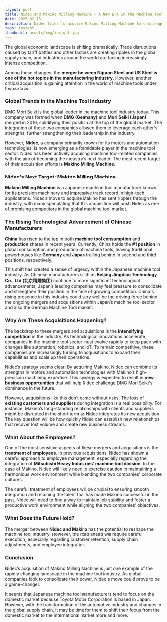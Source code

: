 ```yaml
---
layout: post
title: Nidec and Makino Milling Machine - A New Era in the Machine Tool Industry?
date: 2025-02-13
description: Nidec tries to acquire Makino Milling Machine to challenge global market, amidst rising competition from global machine tool industry.
tags: insight
thumbnail: assets/img/insight.jpg
---
```


The global economic landscape is shifting dramatically. Trade disruptions caused by tariff battles and other factors are creating ripples in the global supply chain, and industries around the world are facing increasingly intense competition.

Among these changes, the **merger between Nippon Steel and US Steel is one of the hot topics in the manufacturing industry.** However, another critical acquisition is gaining attention in the world of machine tools under the surface.

### **Global Trends in the Machine Tool Industry**

DMG Mori Seiki is the global leader in the machine tool industry today. This company was formed when **DMG (Germany)** and **Mori Seiki (Japan)** merged in 2016, solidifying their position at the top of the global market. The integration of these two companies allowed them to leverage each other's strengths, further strengthening their leadership in the industry.

However, **Nidec**, a company primarily known for its motors and automation technologies, is now emerging as a formidable player in the machine tool sector. Nidec has been actively acquiring machine tool-related companies with the aim of becoming the industry's next leader. The most recent target of their acquisition efforts is **Makino Milling Machine**.

### **Nidec's Next Target: Makino Milling Machine**

**Makino Milling Machine** is a Japanese machine tool manufacturer known for its precision machinery and impressive track record in high-tech applications. Nidec’s move to acquire Makino has sent ripples through the industry, with many speculating that this acquisition will push Nidec as one of promising competitors in the global machine tool market.

### **The Rising Technological Advancement of Chinese Manufacturers**

**China** has risen to the top in both **machine tool consumption** and **production** shares in recent years. Currently, China holds the **#1 position** in global consumption and production of machine tools, leaving traditional powerhouses like **Germany** and **Japan** trailing behind in second and third positions, respectively.

This shift has created a sense of urgency within the Japanese machine tool industry. As Chinese manufacturers such as **Beijing Jingdiao Technology Co., Ltd (北京精雕集团)** continue to make significant technological advancements, Japan’s leading companies may feel pressure to consolidate and strengthen their position in the face of growing competition. China's rising presence in this industry could very well be the driving force behind the ongoing mergers and acquisitions within Japan’s machine tool sector and also the German Machine Tool market.

### **Why Are These Acquisitions Happening?**

The backdrop to these mergers and acquisitions is the **intensifying competition** in the industry. As technological innovations accelerate, companies in the machine tool sector must evolve rapidly to keep pace with changes like automation, robotics, and IoT. To remain competitive, these companies are increasingly turning to acquisitions to expand their capabilities and scale up their operations.

Nidec’s strategy seems clear: By acquiring Makino, Nidec can combine its strengths in motors and automation technologies with Makino’s high-precision machining expertise. This synergy is expected to result in **new business opportunities** that will help Nidec challenge DMG Mori Seiki's dominance in the future.

However, acquisitions like this don’t come without risks. The loss of **existing customers and suppliers** during integration is a real possibility. For instance, Makino’s long-standing relationships with clients and suppliers might be disrupted in the short term as Nidec integrates its new acquisition. The key question will be how quickly Nidec can establish new relationships that recover lost volume and create new business streams.

### **What About the Employees?**

One of the most sensitive aspects of these mergers and acquisitions is the **treatment of employees**. In previous acquisitions, Nidec has shown a careful approach to employee management, especially regarding the integration of **Mitsubishi Heavy Industries’ machine tool division**. In the case of Makino, Nidec will likely need to exercise caution in maintaining a harmonious work environment while blending the two companies' corporate cultures.

The careful treatment of employees will be crucial to ensuring smooth integration and retaining the talent that has made Makino successful in the past. Nidec will need to find a way to maintain job stability and foster a productive work environment while aligning the two companies’ objectives.

### **What Does the Future Hold?**

The merger between **Nidec and Makino** has the potential to reshape the machine tool industry. However, the road ahead will require careful execution, especially regarding customer retention, supply chain adjustments, and employee integration. 

### **Conclusion**

Nidec’s acquisition of Makino Milling Machine is just one example of the rapidly changing landscape in the machine tool industry. As global companies look to consolidate their power, Nidec's move could prove to be a game-changer.

It seems that Japanese machine tool manufacturers tend to focus on the domestic market because Toyota Motor Corporation is based in Japan. However, with the transformation of the automotive industry and changes in the global supply chain, it may be time for them to shift their focus from the domestic market to the international market more and more.
